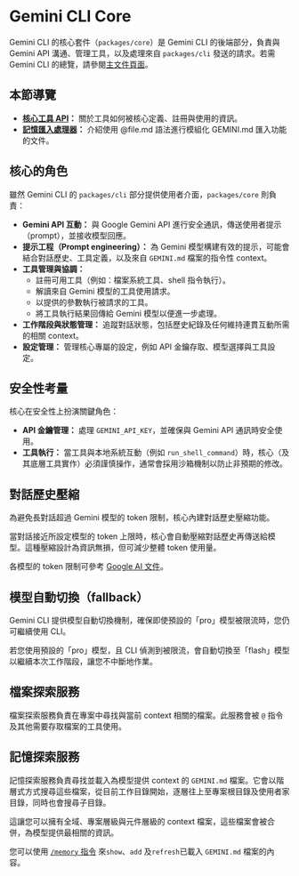 # Gemini CLI Core

Gemini CLI 的核心套件（`packages/core`）是 Gemini CLI 的後端部分，負責與 Gemini API 溝通、管理工具，以及處理來自 `packages/cli` 發送的請求。若需 Gemini CLI 的總覽，請參閱[主文件頁面](../index.md)。

## 本節導覽

- **[核心工具 API](./tools-api.md)：** 關於工具如何被核心定義、註冊與使用的資訊。
- **[記憶匯入處理器](./memport.md)：** 介紹使用 @file.md 語法進行模組化 GEMINI.md 匯入功能的文件。

## 核心的角色

雖然 Gemini CLI 的 `packages/cli` 部分提供使用者介面，`packages/core` 則負責：

- **Gemini API 互動：** 與 Google Gemini API 進行安全通訊，傳送使用者提示（prompt），並接收模型回應。
- **提示工程（Prompt engineering）：** 為 Gemini 模型構建有效的提示，可能會結合對話歷史、工具定義，以及來自 `GEMINI.md` 檔案的指令性 context。
- **工具管理與協調：**
  - 註冊可用工具（例如：檔案系統工具、shell 指令執行）。
  - 解讀來自 Gemini 模型的工具使用請求。
  - 以提供的參數執行被請求的工具。
  - 將工具執行結果回傳給 Gemini 模型以便進一步處理。
- **工作階段與狀態管理：** 追蹤對話狀態，包括歷史紀錄及任何維持連貫互動所需的相關 context。
- **設定管理：** 管理核心專屬的設定，例如 API 金鑰存取、模型選擇與工具設定。

## 安全性考量

核心在安全性上扮演關鍵角色：

- **API 金鑰管理：** 處理 `GEMINI_API_KEY`，並確保與 Gemini API 通訊時安全使用。
- **工具執行：** 當工具與本地系統互動（例如 `run_shell_command`）時，核心（及其底層工具實作）必須謹慎操作，通常會採用沙箱機制以防止非預期的修改。

## 對話歷史壓縮

為避免長對話超過 Gemini 模型的 token 限制，核心內建對話歷史壓縮功能。

當對話接近所設定模型的 token 上限時，核心會自動壓縮對話歷史再傳送給模型。這種壓縮設計為資訊無損，但可減少整體 token 使用量。

各模型的 token 限制可參考 [Google AI 文件](https://ai.google.dev/gemini-api/docs/models)。

## 模型自動切換（fallback）

Gemini CLI 提供模型自動切換機制，確保即使預設的「pro」模型被限流時，您仍可繼續使用 CLI。

若您使用預設的「pro」模型，且 CLI 偵測到被限流，會自動切換至「flash」模型以繼續本次工作階段，讓您不中斷地作業。

## 檔案探索服務

檔案探索服務負責在專案中尋找與當前 context 相關的檔案。此服務會被 `@` 指令及其他需要存取檔案的工具使用。

## 記憶探索服務

記憶探索服務負責尋找並載入為模型提供 context 的 `GEMINI.md` 檔案。它會以階層式方式搜尋這些檔案，從目前工作目錄開始，逐層往上至專案根目錄及使用者家目錄，同時也會搜尋子目錄。

這讓您可以擁有全域、專案層級與元件層級的 context 檔案，這些檔案會被合併，為模型提供最相關的資訊。

您可以使用 [`/memory` 指令](../cli/commands.md) 來`show`、`add` 及`refresh`已載入 `GEMINI.md` 檔案的內容。
